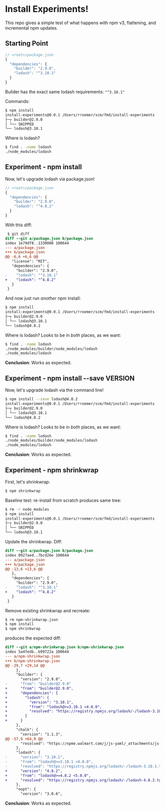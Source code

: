 Install Experiments!
====================

This repo gives a simple test of what happens with npm v3, flattening, and
incremental npm updates.

## Starting Point

```js
// <root>/package.json
{
  "dependencies": {
    "builder": "2.9.0",
    "lodash": "^3.10.1"
  }
}
```

Builder has the exact same lodash requirements: `"^3.10.1"`

Commands:

```sh
$ npm install
install-experiments@0.0.1 /Users/rroemer/scm/fmd/install-experiments
├─┬ builder@2.9.0
│ └── SNIPPED
└── lodash@3.10.1
```

Where is lodash?

```sh
$ find . -name lodash
./node_modules/lodash
```

## Experiment - npm install

Now, let's upgrade lodash via package.json!

```js
// <root>/package.json
{
  "dependencies": {
    "builder": "2.9.0",
    "lodash": "^4.8.2"
  }
}
```

With this diff:

```diff
 $ git diff
diff --git a/package.json b/package.json
index 1e79df8..1330008 100644
--- a/package.json
+++ b/package.json
@@ -6,6 +6,6 @@
   "license": "MIT",
   "dependencies": {
     "builder": "2.9.0",
-    "lodash": "^3.10.1"
+    "lodash": "^4.8.2"
   }
 }
```

And now just run _another_ npm install:

```sh
$ npm install
install-experiments@0.0.1 /Users/rroemer/scm/fmd/install-experiments
├─┬ builder@2.9.0
│ └── lodash@3.10.1
└── lodash@4.8.2
```


Where is lodash? Looks to be in _both_ places, as we want:


```sh
$ find . -name lodash
./node_modules/builder/node_modules/lodash
./node_modules/lodash
```

**Conclusion**: Works as expected.

## Experiment - npm install --save VERSION

Now, let's upgrade lodash via the command line!

```sh
$ npm install --save lodash@4.8.2
install-experiments@0.0.1 /Users/rroemer/scm/fmd/install-experiments
├─┬ builder@2.9.0
│ └── lodash@3.10.1
└── lodash@4.8.2
```

Where is lodash? Looks to be in _both_ places, as we want:


```sh
$ find . -name lodash
./node_modules/builder/node_modules/lodash
./node_modules/lodash
```

**Conclusion**: Works as expected.

## Experiment - npm shrinkwrap

First, let's shrinkwrap:

```sh
$ npm shrinkwrap
```

Baseline test: re-install from scratch produces same tree:

```sh
$ rm -r node_modules
$ npm install
install-experiments@0.0.1 /Users/rroemer/scm/fmd/install-experiments
├─┬ builder@2.9.0
│ └── SNIPPED
└── lodash@3.10.1
```

Update the shrinkwrap. Diff:

```diff
diff --git a/package.json b/package.json
index 0927aed..7bcd26e 100644
--- a/package.json
+++ b/package.json
@@ -13,6 +13,6 @@
   },
   "dependencies": {
     "builder": "2.9.0",
-    "lodash": "^3.10.1"
+    "lodash": "^4.8.2"
   }
 }
```

Remove existing shrinkwrap and recreate:

```sh
$ rm npm-shrinkwrap.json
$ npm install
$ npm shrinkwrap
```

produces the expected diff:

```diff
diff --git a/npm-shrinkwrap.json b/npm-shrinkwrap.json
index 5a4fedb..b99722a 100644
--- a/npm-shrinkwrap.json
+++ b/npm-shrinkwrap.json
@@ -29,7 +29,14 @@
     },
     "builder": {
       "version": "2.9.0",
-      "from": "builder@2.9.0"
+      "from": "builder@2.9.0",
+      "dependencies": {
+        "lodash": {
+          "version": "3.10.1",
+          "from": "lodash@>=3.10.1 <4.0.0",
+          "resolved": "https://registry.npmjs.org/lodash/-/lodash-3.10.1.tgz"
+        }
+      }
     },
     "chalk": {
       "version": "1.1.3",
@@ -57,9 +64,9 @@
       "resolved": "https://npme.walmart.com/j/js-yaml/_attachments/js-yaml-3.5.5.tgz"
     },
     "lodash": {
-      "version": "3.10.1",
-      "from": "lodash@>=3.10.1 <4.0.0",
-      "resolved": "https://registry.npmjs.org/lodash/-/lodash-3.10.1.tgz"
+      "version": "4.8.2",
+      "from": "lodash@>=4.8.2 <5.0.0",
+      "resolved": "https://registry.npmjs.org/lodash/-/lodash-4.8.2.tgz"
     },
     "nopt": {
       "version": "3.0.6",
```

**Conclusion**: Works as expected.
